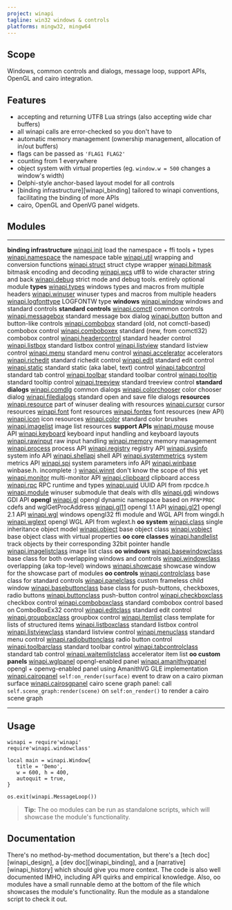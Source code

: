```yaml
---
project: winapi
tagline: win32 windows & controls
platforms: mingw32, mingw64
---
```


## Scope

Windows, common controls and dialogs, message loop, support APIs,
OpenGL and cairo integration.

## Features

  * accepting and returning UTF8 Lua strings (also accepting wide char buffers)
  * all winapi calls are error-checked so you don't have to
  * automatic memory management (ownership management, allocation of in/out buffers)
  * flags can be passed as `'FLAG1 FLAG2'`
  * counting from 1 everywhere
  * object system with virtual properties (eg. `window.w = 500` changes a window's width)
  * Delphi-style anchor-based layout model for all controls
  * [binding infrastructure][winapi_binding] tailored to winapi conventions,
  facilitating the binding of more APIs
  * cairo, OpenGL and OpenVG panel widgets.

## Modules

--------------------------- --------------------------------------
__binding infrastructure__
[winapi.init]               load the namespace + ffi tools + types
[winapi.namespace]          the namespace table
[winapi.util]               wrapping and conversion functions
[winapi.struct]             struct ctype wrapper
[winapi.bitmask]            bitmask encoding and decoding
[winapi.wcs]                utf8 to wide character string and back
[winapi.debug]              strict mode and debug tools. entirely optional module
__types__
[winapi.types]              windows types and macros from multiple headers
[winapi.winuser]            winuser types and macros from multiple headers
[winapi.logfonttype]        LOGFONTW type
__windows__
[winapi.window]             windows and standard controls
__standard controls__
[winapi.comctl]             common controls
[winapi.messagebox]         standard message box dialog
[winapi.button]             button and button-like controls
[winapi.combobox]           standard (old, not comctl-based) combobox control
[winapi.comboboxex]         standard (new, from comctl32) combobox control
[winapi.headercontrol]      standard header control
[winapi.listbox]            standard listbox control
[winapi.listview]           standard listview control
[winapi.menu]               standard menu control
[winapi.accelerator]        accelerators
[winapi.richedit]           standard richedit control
[winapi.edit]               standard edit control
[winapi.static]             standard static (aka label, text) control
[winapi.tabcontrol]         standard tab control
[winapi.toolbar]            standard toolbar control
[winapi.tooltip]            standard tooltip control
[winapi.treeview]           standard treeview control
__standard dialogs__
[winapi.comdlg]             common dialogs
[winapi.colorchooser]       color chooser dialog
[winapi.filedialogs]        standard open and save file dialogs
__resources__
[winapi.resource]           part of winuser dealing with resources
[winapi.cursor]             cursor resources
[winapi.font]               font resources
[winapi.fontex]             font resources (new API)
[winapi.icon]               icon resources
[winapi.color]              standard color brushes
[winapi.imagelist]          image list resources
__support APIs__
[winapi.mouse]              mouse API
[winapi.keyboard]           keyboard input handling and keyboard layouts
[winapi.rawinput]           raw input handling
[winapi.memory]             memory management
[winapi.process]            process API
[winapi.registry]           registry API
[winapi.sysinfo]            system info API
[winapi.shellapi]           shell API
[winapi.systemmetrics]      system metrics API
[winapi.spi]                system parameters info API
[winapi.winbase]            winbase.h. incomplete :)
[winapi.winnt]              don't know the scope of this yet
[winapi.monitor]            multi-monitor API
[winapi.clipboard]          clipboard access
[winapi.rpc]                RPC runtime and types
[winapi.uuid]               UUID API from rpcdce.h
[winapi.module]             winuser submodule that deals with dlls
[winapi.gdi]                windows GDI API
__opengl__
[winapi.gl]                 opengl dynamic namespace based on `PFN*PROC` cdefs and wglGetProcAddress
[winapi.gl11]               opengl 1.1 API
[winapi.gl21]               opengl 2.1 API
[winapi.wgl]                windows opengl32 ffi module and WGL API from wingdi.h
[winapi.wglext]             opengl WGL API from wglext.h
__oo system__
[winapi.class]              single inheritance object model
[winapi.object]             base object class
[winapi.vobject]            base object class with virtual properties
__oo core classes__
[winapi.handlelist]         track objects by their corresponding 32bit pointer handle
[winapi.imagelistclass]     image list class
__oo windows__
[winapi.basewindowclass]    base class for both overlapping windows and controls
[winapi.windowclass]        overlapping (aka top-level) windows
[winapi.showcase]           showcase window for the showcase part of modules
__oo controls__
[winapi.controlclass]       base class for standard controls
[winapi.panelclass]         custom frameless child window
[winapi.basebuttonclass]    base class for push-buttons, checkboxes, radio buttons
[winapi.buttonclass]        push-button control
[winapi.checkboxclass]      checkbox control
[winapi.comboboxclass]      standard combobox control based on ComboBoxEx32 control
[winapi.editclass]          standard edit control
[winapi.groupboxclass]      groupbox control
[winapi.itemlist]           class template for lists of structured items
[winapi.listboxclass]       standard listbox control
[winapi.listviewclass]      standard listview control
[winapi.menuclass]          standard menu control
[winapi.radiobuttonclass]   radio button control
[winapi.toolbarclass]       standard toolbar control
[winapi.tabcontrolclass]    standard tab control
[winapi.waitemlistclass]    accelerator item list
__oo custom panels__
[winapi.wglpanel]           opengl-enabled panel
[winapi.amanithvgpanel]     opengl + openvg-enabled panel using AmanithVG GLE implementation
[winapi.cairopanel]         `self:on_render(surface)` event to draw on a cairo pixman surface
[winapi.cairosgpanel]       cairo scene graph panel: call `self.scene_graph:render(scene)`
                            on `self:on_render()` to render a cairo scene graph
--------------------------- --------------------------------------

## Usage

~~~{.lua}
winapi = require'winapi'
require'winapi.windowclass'

local main = winapi.Window{
   title = 'Demo',
   w = 600, h = 400,
   autoquit = true,
}

os.exit(winapi.MessageLoop())
~~~

> __Tip:__ The oo modules can be run as standalone scripts, which will
showcase the module's functionality.


## Documentation

There's no method-by-method documentation, but there's a
[tech doc][winapi_design], a [dev doc][winapi_binding], and a
[narrative][winapi_history] which should give you more context.
The code is also well documented IMHO, including API quirks and empirical
knowledge. Also, oo modules have a small runnable demo at the bottom of the
file which showcases the module's functionality. Run the module as a
standalone script to check it out.


[winapi.accelerator]: https://github.com/luapower/winapi/blob/master/winapi/accelerator.lua
[winapi.amanithvgpanel]: https://github.com/luapower/winapi/blob/master/winapi/amanithvgpanel.lua
[winapi.amanithvgpanel_demo]: https://github.com/luapower/winapi/blob/master/winapi/amanithvgpanel_demo.lua
[winapi.basebuttonclass]: https://github.com/luapower/winapi/blob/master/winapi/basebuttonclass.lua
[winapi.basewindowclass]: https://github.com/luapower/winapi/blob/master/winapi/basewindowclass.lua
[winapi.bitmask]: https://github.com/luapower/winapi/blob/master/winapi/bitmask.lua
[winapi.button]: https://github.com/luapower/winapi/blob/master/winapi/button.lua
[winapi.buttonclass]: https://github.com/luapower/winapi/blob/master/winapi/buttonclass.lua
[winapi.cairopanel]: https://github.com/luapower/winapi/blob/master/winapi/cairopanel.lua
[winapi.cairosgpanel]: https://github.com/luapower/winapi/blob/master/winapi/cairosgpanel.lua
[winapi.checkboxclass]: https://github.com/luapower/winapi/blob/master/winapi/checkboxclass.lua
[winapi.class]: https://github.com/luapower/winapi/blob/master/winapi/class.lua
[winapi.clipboard]: https://github.com/luapower/winapi/blob/master/winapi/clipboard.lua
[winapi.color]: https://github.com/luapower/winapi/blob/master/winapi/color.lua
[winapi.colorchooser]: https://github.com/luapower/winapi/blob/master/winapi/colorchooser.lua
[winapi.combobox]: https://github.com/luapower/winapi/blob/master/winapi/combobox.lua
[winapi.comboboxclass]: https://github.com/luapower/winapi/blob/master/winapi/comboboxclass.lua
[winapi.comboboxex]: https://github.com/luapower/winapi/blob/master/winapi/comboboxex.lua
[winapi.comctl]: https://github.com/luapower/winapi/blob/master/winapi/comctl.lua
[winapi.comdlg]: https://github.com/luapower/winapi/blob/master/winapi/comdlg.lua
[winapi.controlclass]: https://github.com/luapower/winapi/blob/master/winapi/controlclass.lua
[winapi.cursor]: https://github.com/luapower/winapi/blob/master/winapi/cursor.lua
[winapi.debug]: https://github.com/luapower/winapi/blob/master/winapi/debug.lua
[winapi.edit]: https://github.com/luapower/winapi/blob/master/winapi/edit.lua
[winapi.editclass]: https://github.com/luapower/winapi/blob/master/winapi/editclass.lua
[winapi.filedialogs]: https://github.com/luapower/winapi/blob/master/winapi/filedialogs.lua
[winapi.font]: https://github.com/luapower/winapi/blob/master/winapi/font.lua
[winapi.fontex]: https://github.com/luapower/winapi/blob/master/winapi/fontex.lua
[winapi.gl]: https://github.com/luapower/winapi/blob/master/winapi/gl.lua
[winapi.gl11]: https://github.com/luapower/winapi/blob/master/winapi/gl11.lua
[winapi.gl21]: https://github.com/luapower/winapi/blob/master/winapi/gl21.lua
[winapi.groupboxclass]: https://github.com/luapower/winapi/blob/master/winapi/groupboxclass.lua
[winapi.handlelist]: https://github.com/luapower/winapi/blob/master/winapi/handlelist.lua
[winapi.headercontrol]: https://github.com/luapower/winapi/blob/master/winapi/headercontrol.lua
[winapi.icon]: https://github.com/luapower/winapi/blob/master/winapi/icon.lua
[winapi.imagelist]: https://github.com/luapower/winapi/blob/master/winapi/imagelist.lua
[winapi.imagelistclass]: https://github.com/luapower/winapi/blob/master/winapi/imagelistclass.lua
[winapi.init]: https://github.com/luapower/winapi/blob/master/winapi/init.lua
[winapi.itemlist]: https://github.com/luapower/winapi/blob/master/winapi/itemlist.lua
[winapi.keyboard]: https://github.com/luapower/winapi/blob/master/winapi/keyboard.lua
[winapi.listbox]: https://github.com/luapower/winapi/blob/master/winapi/listbox.lua
[winapi.listboxclass]: https://github.com/luapower/winapi/blob/master/winapi/listboxclass.lua
[winapi.listview]: https://github.com/luapower/winapi/blob/master/winapi/listview.lua
[winapi.listviewclass]: https://github.com/luapower/winapi/blob/master/winapi/listviewclass.lua
[winapi.logfonttype]: https://github.com/luapower/winapi/blob/master/winapi/logfonttype.lua
[winapi.memory]: https://github.com/luapower/winapi/blob/master/winapi/memory.lua
[winapi.menu]: https://github.com/luapower/winapi/blob/master/winapi/menu.lua
[winapi.menuclass]: https://github.com/luapower/winapi/blob/master/winapi/menuclass.lua
[winapi.messagebox]: https://github.com/luapower/winapi/blob/master/winapi/messagebox.lua
[winapi.module]: https://github.com/luapower/winapi/blob/master/winapi/module.lua
[winapi.mouse]: https://github.com/luapower/winapi/blob/master/winapi/mouse.lua
[winapi.monitor]: https://github.com/luapower/winapi/blob/master/winapi/monitor.lua
[winapi.namespace]: https://github.com/luapower/winapi/blob/master/winapi/namespace.lua
[winapi.object]: https://github.com/luapower/winapi/blob/master/winapi/object.lua
[winapi.panelclass]: https://github.com/luapower/winapi/blob/master/winapi/panelclass.lua
[winapi.process]: https://github.com/luapower/winapi/blob/master/winapi/process.lua
[winapi.rawinput]: https://github.com/luapower/winapi/blob/master/winapi/rawinput.lua
[winapi.radiobuttonclass]: https://github.com/luapower/winapi/blob/master/winapi/radiobuttonclass.lua
[winapi.registry]: https://github.com/luapower/winapi/blob/master/winapi/registry.lua
[winapi.resource]: https://github.com/luapower/winapi/blob/master/winapi/resource.lua
[winapi.richedit]: https://github.com/luapower/winapi/blob/master/winapi/richedit.lua
[winapi.rpc]: https://github.com/luapower/winapi/blob/master/winapi/rpc.lua
[winapi.shellapi]: https://github.com/luapower/winapi/blob/master/winapi/shellapi.lua
[winapi.showcase]: https://github.com/luapower/winapi/blob/master/winapi/showcase.lua
[winapi.systemmetrics]: https://github.com/luapower/winapi/blob/master/winapi/systemmetrics.lua
[winapi.spi]: https://github.com/luapower/winapi/blob/master/winapi/spi.lua
[winapi.static]: https://github.com/luapower/winapi/blob/master/winapi/static.lua
[winapi.struct]: https://github.com/luapower/winapi/blob/master/winapi/struct.lua
[winapi.sysinfo]: https://github.com/luapower/winapi/blob/master/winapi/sysinfo.lua
[winapi.tabcontrol]: https://github.com/luapower/winapi/blob/master/winapi/tabcontrol.lua
[winapi.tabcontrolclass]: https://github.com/luapower/winapi/blob/master/winapi/tabcontrolclass.lua
[winapi.toolbar]: https://github.com/luapower/winapi/blob/master/winapi/toolbar.lua
[winapi.toolbarclass]: https://github.com/luapower/winapi/blob/master/winapi/toolbarclass.lua
[winapi.tooltip]: https://github.com/luapower/winapi/blob/master/winapi/tooltip.lua
[winapi.treeview]: https://github.com/luapower/winapi/blob/master/winapi/treeview.lua
[winapi.types]: https://github.com/luapower/winapi/blob/master/winapi/types.lua
[winapi.util]: https://github.com/luapower/winapi/blob/master/winapi/util.lua
[winapi.uuid]: https://github.com/luapower/winapi/blob/master/winapi/uuid.lua
[winapi.vobject]: https://github.com/luapower/winapi/blob/master/winapi/vobject.lua
[winapi.waitemlistclass]: https://github.com/luapower/winapi/blob/master/winapi/waitemlistclass.lua
[winapi.wcs]: https://github.com/luapower/winapi/blob/master/winapi/wcs.lua
[winapi.wgl]: https://github.com/luapower/winapi/blob/master/winapi/wgl.lua
[winapi.wglext]: https://github.com/luapower/winapi/blob/master/winapi/wglext.lua
[winapi.wglpanel]: https://github.com/luapower/winapi/blob/master/winapi/wglpanel.lua
[winapi.wglpanel_demo]: https://github.com/luapower/winapi/blob/master/winapi/wglpanel_demo.lua
[winapi.winbase]: https://github.com/luapower/winapi/blob/master/winapi/winbase.lua
[winapi.window]: https://github.com/luapower/winapi/blob/master/winapi/window.lua
[winapi.windowclass]: https://github.com/luapower/winapi/blob/master/winapi/windowclass.lua
[winapi.gdi]: https://github.com/luapower/winapi/blob/master/winapi/gdi.lua
[winapi.winnt]: https://github.com/luapower/winapi/blob/master/winapi/winnt.lua
[winapi.winuser]: https://github.com/luapower/winapi/blob/master/winapi/winuser.lua
